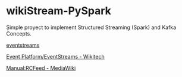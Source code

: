 # wikiStream-PySpark
Simple proyect to implement Structured Streaming (Spark) and Kafka Concepts. 

[eventstreams](https://stream.wikimedia.org/?doc#/streams)

[Event Platform/EventStreams - Wikitech](https://wikitech.wikimedia.org/wiki/Event_Platform/EventStreams)

[Manual:RCFeed - MediaWiki](https://www.mediawiki.org/wiki/Manual:RCFeed)

